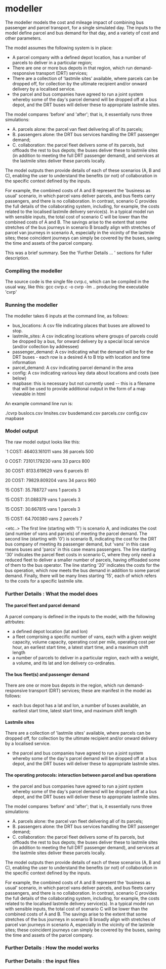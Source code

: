# modeller

The modeller models the cost and mileage impact of combining bus passenger and parcel transport, for a single  simulated day.
The inputs to the model define parcel and bus demand for that day, and a variety of cost and other parameters.

The model assumes the following system is in place:

- A parcel company with a defined depot location, has a number of parcels to deliver in a particular region;
- There are one or more bus depots in that region, which run demand-responsive transport (DRT) services;
- There are a collection of 'lastmile sites' available, where parcels can be dropped off, for collection by the ultimate recipient and/or onward delivery by a localised service.
- the parcel and bus companies have agreed to run a joint system whereby some of the day's parcel demand will be dropped off at a bus depot, and the DRT buses will deliver these to appropriate lastmile sites.
 
 The model compares 'before' and 'after'; that is, it essentially runs three simulations:
 -  A. parcels alone: the parcel van fleet  delivering all of its parcels; 
 -  B. passengers alone: the DRT bus services handling the DRT passenger demand;
 -  C. collaboration: the parcel fleet delivers some of its parcels, but offloads the rest to bus depots; the buses deliver these to lastmile sites (in addition to meeting the full DRT passenger demand), and services at the lastmile sites deliver these parcels locally.
 
The model outputs then provide details of each of these scenarios (A, B and C), enabling the user to understand the benefits (or not) of collaboration in the specific context defined by the inputs.  

For example, the combined costs of A and B represent the 'business as usual' scenario,  in which parcel vans deliver parcels, and bus fleets carry passengers, and there is no collaboration.  In contrast, scenario C provides the full details of the collaborating system, including, for example, the costs related to the localised lastmile delivery service(s).  In a typical model run with sensible inputs, the total cost of scenario C will be lower than the combined costs of A and B. The savings arise to the extent that some stretches of the bus journeys in scenario B broadly align with stretches of parcel van journeys in scenario A, especially in the vicinity of the lastmile sites; these coincident journeys can simply be covered by the buses, saving the time and assets of the parcel company.   

This was a brief summary. See the 'Further Details ... '  sections for fuller description.

### Compiling the modeller
The source code is the  single file cvrp.c, which can be compiled in the usual way, like this:
    gcc cvrp.c -o cvrp -lm
.. producing the executable 'cvrp'

### Running the modeller

The modeller takes 6 inputs at the command line, as follows:

* bus_locations:  A csv file indicating  places that buses are allowed to stop.
* lastmile_sites: A csv indicating  locations where groups of parcels could be dropped by a bus, for onward delivery by a special local service (and/or collection by addressee)
* passenger_demand: A csv indicating what the demand will be for the DRT buses - each row is a desired A to  B trip with location and time information
* parcel_demand:  A csv indicating parcel demand in the area
*  config:  A csv indicating various key data about locations and costs (see below)
*  mapbase: this is necessary but not currently used -- this is a filename that will be used to provide additional output in the form of a map viewable in html

An example command line run is:

./cvrp   buslocs.csv lmsites.csv  busdemand.csv  parcels.csv  config.csv mapbase

### Model output

The raw model output looks like this:

`1 COST:  46403.161011   vans 36  parcels 500

 0 COST:  73101.179230    vans  33  parcs 800

 30 COST:  8133.619629   vans 6  parcels 81 

 20 COST:  79829.809204    vans  34  parcs 960

 15 COST:  35.788727   vans 1  parcels 3 

 15 COST:  31.088379   vans 1  parcels 3 

 15 COST:  30.667815   vans 1  parcels 3  

 15 COST:  64.700380   vans 2  parcels 7  

 <etc..>
The first line (starting with '1') is scenario A, and indicates the cost (and number of vans and parcels) of meeting the parcel demand. 
The second line (starting with '0') is scenario B, indicating the cost for the DRT bus company of meeting its passenger demand, but 'vans' in this case means buses and 'parcs' in this case means passengers.
The line starting '30' indicates the parcel fleet costs in scenario C, where they only need a reduced fleet to deliver a smaller number of parcels, having offloaded some of them to the bus operator.
The line starting '20' indicates the costs for the bus operation, which now meets the bus demand in addition to some parcel demand. 
Finally, there will be many lines starting '15', each of which refers to the costs for a specific lastmile site.

### Further Details : What the model does 

#### The parcel fleet and parcel demand

A parcel company is defined in the inputs to the model, with the following attrbutes:
- a defined depot location (lat and lon)
- a fleet comprising a specific number of vans, each with a given weight capacity, volume capacity, operating cost per mile,  operating cost per hour, an earliest start time, a latest start time, and a maximum shift length
- a number of parcels to deliver in a particular region, each with a weight, a volume, and its lat and lon delivery co-ordinates. 

#### The bus fleet(s) and passenger demand

There are one or more bus depots in the region, which run demand-responsive transport (DRT) services; these are manifest in the model as follows:
- each bus depot has a lat and lon, a number of buses available, an earliest start time, latest start time, and  maximum shift length 

#### Lastmile sites
There are a collection of 'lastmile sites' available, where parcels can be dropped off, for collection by the ultimate recipient and/or onward delivery by a localised service.
- the parcel and bus companies have agreed to run a joint system whereby some of the day's parcel demand will be dropped off at a bus depot, and the DRT buses will deliver these to appropriate lastmile sites.
 
#### The operating protocols: interaction between parcel and bus operations

- the parcel and bus companies have agreed to run a joint system whereby some of the day's parcel demand will be dropped off at a bus depot, and the DRT buses will deliver these to appropriate lastmile sites.

 The model compares 'before' and 'after'; that is, it essentially runs three simulations:
 -  A. parcels alone: the parcel van fleet  delivering all of its parcels; 
 -  B. passengers alone: the DRT bus services handling the DRT passenger demand;
 -  C. collaboration: the parcel fleet delivers some of its parcels, but offloads the rest to bus depots; the buses deliver these to lastmile sites (in addition to meeting the full DRT passenger demand), and services at the lastmile sites deliver these parcels locally.
 
The model outputs then provide details of each of these scenarios (A, B and C), enabling the user to understand the benefits (or not) of collaboration in the specific context defined by the inputs.  

For example, the combined costs of A and B represent the 'business as usual' scenario,  in which parcel vans deliver parcels, and bus fleets carry passengers, and there is no collaboration.  In contrast, scenario C provides the full details of the collaborating system, including, for example, the costs related to the localised lastmile delivery service(s).  In a typical model run with sensible inputs, the total cost of scenario C will be lower than the combined costs of A and B. The savings arise to the extent that some stretches of the bus journeys in scenario B broadly align with stretches of parcel van journeys in scenario A, especially in the vicinity of the lastmile sites; these coincident journeys can simply be covered by the buses, saving the time and assets of the parcel company.   

### Further Details : How the model works

### Further Details : the input files
